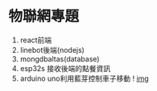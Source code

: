 # 物聯網專題
  1. react前端
  2. linebot後端(nodejs)
  3. mongdbaltas(database)
  4. esp32s 接收後端的點餐資訊
  5. arduino uno利用藍芽控制車子移動
     ! [img](https://github.com/amstudnet/esp32s/blob/main/image/11.png)
